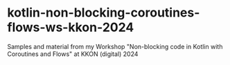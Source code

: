 # kotlin-non-blocking-coroutines-flows-ws-kkon-2024
Samples and material from my Workshop "Non-blocking code in Kotlin with Coroutines and Flows" at KKON (digital) 2024
